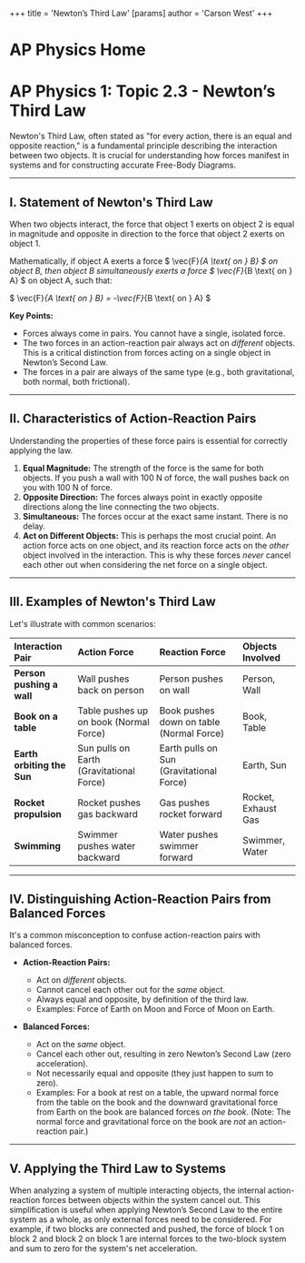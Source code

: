 +++
 title = 'Newton’s Third Law'
[params]
	author = 'Carson West'
+++
# AP Physics Home
# AP Physics 1: Topic 2.3 - Newton’s Third Law

Newton's Third Law, often stated as "for every action, there is an equal and opposite reaction," is a fundamental principle describing the interaction between two objects. It is crucial for understanding how forces manifest in systems and for constructing accurate Free-Body Diagrams.

---

## I. Statement of Newton's Third Law

When two objects interact, the force that object 1 exerts on object 2 is equal in magnitude and opposite in direction to the force that object 2 exerts on object 1.

Mathematically, if object A exerts a force  $ \vec{F}_{A \text{ on } B} $  on object B, then object B simultaneously exerts a force  $ \vec{F}_{B \text{ on } A} $  on object A, such that:

 $ 
\vec{F}_{A \text{ on } B} = -\vec{F}_{B \text{ on } A}
 $ 

**Key Points:**
*   Forces always come in pairs. You cannot have a single, isolated force.
*   The two forces in an action-reaction pair always act on *different* objects. This is a critical distinction from forces acting on a single object in Newton’s Second Law.
*   The forces in a pair are always of the same type (e.g., both gravitational, both normal, both frictional).

---

## II. Characteristics of Action-Reaction Pairs

Understanding the properties of these force pairs is essential for correctly applying the law.

1.  **Equal Magnitude:** The strength of the force is the same for both objects. If you push a wall with 100 N of force, the wall pushes back on you with 100 N of force.
2.  **Opposite Direction:** The forces always point in exactly opposite directions along the line connecting the two objects.
3.  **Simultaneous:** The forces occur at the exact same instant. There is no delay.
4.  **Act on Different Objects:** This is perhaps the most crucial point. An action force acts on one object, and its reaction force acts on the *other* object involved in the interaction. This is why these forces *never* cancel each other out when considering the net force on a single object.

---

## III. Examples of Newton's Third Law

Let's illustrate with common scenarios:

| Interaction Pair                       | Action Force                               | Reaction Force                                    | Objects Involved   |
| :------------------------------------- | :----------------------------------------- | :------------------------------------------------ | :----------------- |
| **Person pushing a wall**              | Wall pushes back on person                 | Person pushes on wall                             | Person, Wall       |
| **Book on a table**                    | Table pushes up on book (Normal Force)     | Book pushes down on table (Normal Force)          | Book, Table        |
| **Earth orbiting the Sun**             | Sun pulls on Earth (Gravitational Force)   | Earth pulls on Sun (Gravitational Force)          | Earth, Sun         |
| **Rocket propulsion**                  | Rocket pushes gas backward                 | Gas pushes rocket forward                         | Rocket, Exhaust Gas|
| **Swimming**                           | Swimmer pushes water backward              | Water pushes swimmer forward                      | Swimmer, Water     |

---

## IV. Distinguishing Action-Reaction Pairs from Balanced Forces

It's a common misconception to confuse action-reaction pairs with balanced forces.

*   **Action-Reaction Pairs:**
    *   Act on *different* objects.
    *   Cannot cancel each other out for the *same* object.
    *   Always equal and opposite, by definition of the third law.
    *   Examples: Force of Earth on Moon and Force of Moon on Earth.

*   **Balanced Forces:**
    *   Act on the *same* object.
    *   Cancel each other out, resulting in zero Newton’s Second Law (zero acceleration).
    *   Not necessarily equal and opposite (they just happen to sum to zero).
    *   Examples: For a book at rest on a table, the upward normal force from the table on the book and the downward gravitational force from Earth on the book are balanced forces *on the book*. (Note: The normal force and gravitational force on the book are *not* an action-reaction pair.)

---

## V. Applying the Third Law to Systems

When analyzing a system of multiple interacting objects, the internal action-reaction forces between objects within the system cancel out. This simplification is useful when applying Newton’s Second Law to the entire system as a whole, as only external forces need to be considered. For example, if two blocks are connected and pushed, the force of block 1 on block 2 and block 2 on block 1 are internal forces to the two-block system and sum to zero for the system's net acceleration.